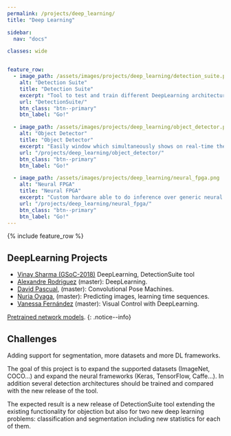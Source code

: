 ```yaml
---
permalink: /projects/deep_learning/
title: "Deep Learning"

sidebar:
  nav: "docs"

classes: wide


feature_row:
  - image_path: /assets/images/projects/deep_learning/detection_suite.png
    alt: "Detection Suite"
    title: "Detection Suite"
    excerpt: "Tool to test and train different DeepLearning architectures for object detection on images."
    url: "DetectionSuite/"
    btn_class: "btn--primary"
    btn_label: "Go!"

  - image_path: /assets/images/projects/deep_learning/object_detector.png
    alt: "Object Detector"
    title: "Object Detector"
    excerpt: "Easily window which simultaneously shows on real-time the image captured from a webcam or video ..."
    url: "/projects/deep_learning/object_detector/"
    btn_class: "btn--primary"
    btn_label: "Go!"

  - image_path: /assets/images/projects/deep_learning/neural_fpga.png
    alt: "Neural FPGA"
    title: "Neural FPGA"
    excerpt: "Custom hardware able to do inference over generic neural networks using only open source tools."
    url: "/projects/deep_learning/neural_fpga/"
    btn_class: "btn--primary"
    btn_label: "Go!"  
---
```





{% include feature_row %}





## DeepLearning Projects

- [Vinay Sharma (GSoC-2018)](https://jderobot.org/Club-VinaySharma) DeepLearning, DetectionSuite tool
- [Alexandre Rodriguez](https://jderobot.org/Arodriguez-tfm) (master): DeepLearning.
- [David Pascual](https://jderobot.org/Dpascual-tfm), (master): Convolutional Pose Machines.
- [Nuria Oyaga](https://jderobot.org/Noyaga-tfm), (master): Predicting images, learning time sequences.
- [Vanessa Fernández](https://jderobot.org/Vmartinezf-tfm) (master): Visual Control with DeepLearning.

[Pretrained network models](http://jderobot.org/store/deeplearning-networks/).
{: .notice--info}

## Challenges

Adding support for segmentation, more datasets and more DL frameworks.

The goal of this project is to expand the supported datasets (ImageNet, COCO...) and expand the neural frameworks (Keras, TensorFlow, Caffe...). In addition several detection architectures should be trained and compared with the new release of the tool.

The expected result is a new release of DetectionSuite tool extending the existing functionality for objection but also for two new deep learning problems: classification and segmentation including new statistics for each of them.